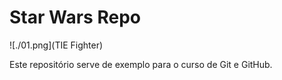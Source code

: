 # Star Wars Repo

![./01.png](TIE Fighter)

Este repositório serve de exemplo para o curso de Git e GitHub.
